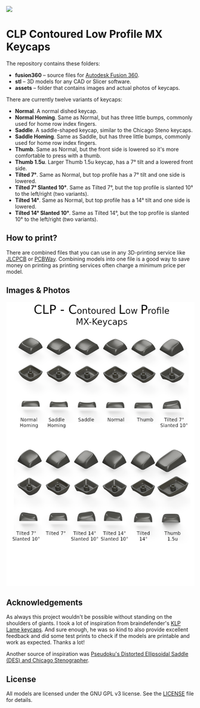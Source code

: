 ![](./Assets/KLP_Lame_Preview_All.jpg)

# CLP Contoured Low Profile MX Keycaps

The repository contains these folders:

- **fusion360** – source files for [Autodesk Fusion 360](https://www.autodesk.com/products/fusion-360/overview).
- **stl** – 3D models for any CAD or Slicer software.
- **assets** – folder that contains images and actual photos of keycaps.

There are currently twelve variants of keycaps:

- **Normal**. A normal dished keycap.
- **Normal Homing**. Same as Normal, but has three little bumps, commonly used for home row index fingers.
- **Saddle**. A saddle-shaped keycap, similar to the Chicago Steno keycaps.
- **Saddle Homing**. Same as Saddle, but has three little bumps, commonly used for home row index fingers.
- **Thumb**. Same as Normal, but the front side is lowered so it's more comfortable to press with a thumb.
- **Thumb 1.5u**. Larger Thumb 1.5u keycap, has a 7° tilt and a lowered front side.
- **Tilted 7°**. Same as Normal, but top profile has a 7° tilt and one side is lowered.
- **Tilted 7° Slanted 10°**. Same as Tilted 7°, but the top profile is slanted 10° to the left/right (two variants).
- **Tilted 14°**. Same as Normal, but top profile has a 14° tilt and one side is lowered.
- **Tilted 14° Slanted 10°**. Same as Tilted 14°, but the top profile is slanted 10° to the left/right (two variants).

## How to print?

There are combined files that you can use in any 3D-printing service like [JLCPCB](https://3d.jlcpcb.com/3d-printing/stereolithography) or [PCBWay](https://www.pcbway.com/rapid-prototyping/3d-printing/). Combining models into one file is a good way to save money on printing as printing services often charge a minimum price per model.

## Images & Photos

![](./assets/CLP_Keycaps.png)

## Acknowledgements

As always this project wouldn't be possible without standing on the shoulders of giants. I took a lot of inspiration from braindefender's [KLP Lame keycaps](https://github.com/braindefender/KLP-Lame-Keycaps/). And sure enough, he was so kind to also provide excellent feedback and did some test prints to check if the models are printable and work as expected. Thanks a lot!

Another source of inspiration was [Pseudoku's Distorted Ellipsoidal Saddle (DES) and Chicago Stenographer](https://github.com/toniz4/PseudoMakeMeKeyCapProfiles).

## License

All models are licensed under the GNU GPL v3 license. See the [LICENSE](./LICENSE) file for details.
